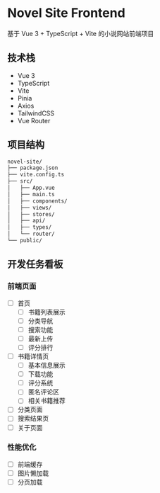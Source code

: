 # Novel Site Frontend

基于 Vue 3 + TypeScript + Vite 的小说网站前端项目

## 技术栈

- Vue 3
- TypeScript
- Vite
- Pinia
- Axios
- TailwindCSS
- Vue Router

## 项目结构

```bash
novel-site/
├── package.json
├── vite.config.ts
├── src/
│   ├── App.vue
│   ├── main.ts
│   ├── components/
│   ├── views/
│   ├── stores/
│   ├── api/
│   ├── types/
│   └── router/
└── public/
```

## 开发任务看板

### 前端页面

- [ ] 首页
  - [ ] 书籍列表展示
  - [ ] 分类导航
  - [ ] 搜索功能
  - [ ] 最新上传
  - [ ] 评分排行

- [ ] 书籍详情页
  - [ ] 基本信息展示
  - [ ] 下载功能
  - [ ] 评分系统
  - [ ] 匿名评论区
  - [ ] 相关书籍推荐

- [ ] 分类页面
- [ ] 搜索结果页
- [ ] 关于页面

### 性能优化

- [ ] 前端缓存
- [ ] 图片懒加载
- [ ] 分页加载 
